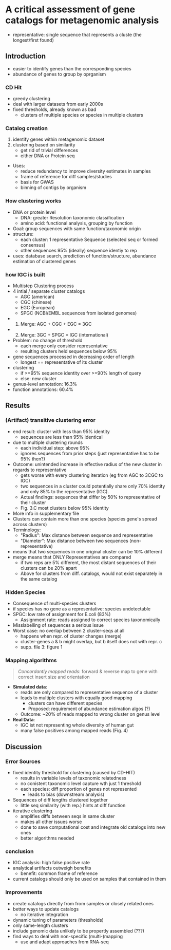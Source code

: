 # A critical assessment of gene catalogs for metagenomic analysis

- representative: single sequence that represents a cluste (the longest/first found)

## Introduction

- easier to identify genes than the corresponding species
- abundance of genes to group by oprganism

### CD Hit

- greedy  clustering
- deal with larger datasets from early 2000s
- fixed thresholds, already known as bad
  - clusters of multiple species or species in multiple clusters

### Catalog creation

1. identify genes within metagenomic dataset
2. clustering based on similarity
   - get rid of trivial differences
   - either DNA or Protein seq

- Uses:
  - reduce redundancy  to improve diversity estimates in samples
  - frame of reference for diff samples/studies
  - basis for GWAS
  - binning of contigs by organism

### How clustering works

- DNA or protein level
  - DNA: greater Resolution taxonomic classification
  - amino acid: functional analysis, grouping by function
- Goal: group sequences with same function/taxonomic origin
- structure:
  - each cluster: 1 representative Sequence (selected seq or formed consensus)
  - other sequences 95% (ideally) sequence identiy to rep
- uses: database search, prediction of function/structure, abundance estimation of clustered genes

### how IGC is built

- Multistep Clustering process
- 4 intial / separate cluster catalogs
  - AGC (american)
  - CGC (chinese)
  - EGC (European)
  - SPGC (NCBI/EMBL sequences from isolated genomes)
- 1. Merge: AGC + CGC + EGC = 3GC
- 2. Merge: 3GC + SPGC = IGC (international)
- Problem: no change of threshold
  - each merge only consider representative
  - resulting clusters held sequences below 95%
- gene sequences processed in decreasing order of length
  - longest == representative of its cluster
- clustering
  - if >=95% sequence identity over >=90% length of query
  - else: new cluster
- genus-level annotation: 16.3%
- function annotations: 60.4%

## Results

### (Artifact) transitive clustering error

- end result: cluster with less than 95% identity
  - sequences are less than 95% identical
- due to multiple clustering rounds
  - each individual step: above 95%
  - ignores sequences from prior steps (just representative has to be 95% then?)
- Outcome: unintended increase in effective radius of the new cluster in regards to representative
  - gets worse with every clustering iteration (eg from AGC to 3CGC to IGC)
  - two sequences in a cluster could potentially share only 70% identity and only 85% to the representative (IGC).
  - Actual findings: sequences that differ by 50% to representative of their cluster
  - Fig. 3.C most clusters below 95% identity
- More info in supplementary file
- Clusters can contain more than one species (species gene's spread across clusters)
- Terminology:
  - "Radius": Max distance between sequence and representative
  - "Diameter": Max distance between two sequences (non-representative)
- means that two sequences in one original cluster can be 10% different
- merge means that ONLY Representatives are compared
  - if two reps are 5% different, the most distant sequences of their clusters can be 20% apart
  - Above for clusters from diff. catalogs, would not exist separately in the same catalog

### Hidden Species

- Consequence of multi-species clusters
- if species has no gene as a representative: species undetectable
- SPGC: low rate of assignment for E.coli (83%)
  - Assignment rate: reads assigned to correct species taxonomically
- Misslabelling of sequences a serious issue
- Worst case: no overlap between 2 cluster-seqs at all
  - happens when repr. of cluster changes (merge)
  - cluster-genes a & b might overlap, but b itself does not with repr. c
  - supp. file 3: figure 1

### Mapping algorithms

> *Concordantly mapped reads*:
> forward & reverse map to gene with correct insert size and orientation

- **Simulated data**:
  - reads are only compared to representative sequence of a cluster
  - leads to multiple clusters with equally good mapping
    - clusters can have different species
    - Proposed: requirement of abundance estimation algos (?)
  - Outcome: ~20% of reads mapped to wrong cluster on genus level
- **Real Data**:
  - IGC ist not representing whole diversity of human gut
  - many false positives among mapped reads (Fig. 4)

## Discussion

### Error Sources

- fixed identity threshold for clustering (caused by CD-HIT)
  - results in variable levels of taxonomic relatedness
  - no conistent taxonomic level capture wth just 1 threshold
  - each species: diff proportion of genes not represented
    - leads to bias (downstream analysis)
- Sequences of diff lengths clustered together
  - little seq similarity (with rep.) hints at diff function
- iterative clustering
  - amplifies diffs between seqs in same cluster
  - makes all other issues worse
  - done to save computational cost and integrate old catalogs into new ones
  - better algorithms needed

### conclusion

- IGC analysis: high false positive rate
- analytical artifacts outweigh benefits
  - benefit: common frame of reference
- current catalogs should only be used on samples that contained in them

### Improvements

- create catalogs directly from from samples or closely related ones
- better ways to update catalogs
  - no iterative integration
- dynamic tuning of parameters (thresholds)
- only same-length clusters
- include genomic data unlikely to be propertly assembled (???)
- find ways to deal with non-specific (multi-)mapping
  - use and adapt approaches from RNA-seq

